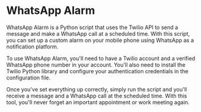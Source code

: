 # WhatsApp Alarm

WhatsApp Alarm is a Python script that uses the Twilio API to send a message and make a WhatsApp call at a scheduled time. With this script, you can set up a custom alarm on your mobile phone using WhatsApp as a notification platform.

To use WhatsApp Alarm, you'll need to have a Twilio account and a verified WhatsApp phone number in your account. You'll also need to install the Twilio Python library and configure your authentication credentials in the configuration file.

Once you've set everything up correctly, simply run the script and you'll receive a message and a WhatsApp call at the scheduled time. With this tool, you'll never forget an important appointment or work meeting again.
